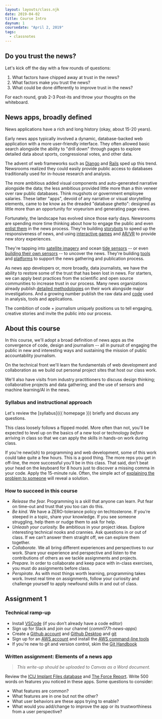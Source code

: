 ```yaml
---
layout: layouts/class.njk
date: 2019-04-02
title: Course Intro
daynum: 1
coursedate: "April 2, 2019"
tags:
  - classnotes
---
```


## Do you trust the news?

Let's kick off the day with a few rounds of questions:

1. What factors have chipped away at trust in the news?
1. What factors make you trust the news?
1. What could be done differently to improve trust in the news?

For each round, grab 2-3 Post-its and throw your thoughts on the whiteboard.

## News apps, broadly defined

News applications have a rich and long history (okay, about 15-20 years).

Early news apps typically involved a dynamic, database-backed web application with a more user-friendly interface. They often allowed basic search alongside the ability to "drill down" through pages to explore detailed data about sports, congressional votes, and other data.

The advent of web frameworks such as [Django](https://www.djangoproject.com/) and [Rails](https://rubyonrails.org/) sped up this trend. Newsrooms realized they could easily provide public access to databases traditionally used for in-house research and analysis.

The more ambitious added visual components and auto-generated narrative alongside the data; the less ambitious provided little more than a thin veneer over raw public databases. Think mugshots or government employee salaries. These latter "apps", devoid of any narrative or visual storytelling elements, came to be know as the dreaded "database ghetto": designed as little more than an opportunity for voyeurism and generating page views.

Fortunately, the landscape has evolved since those early days. Newsrooms are spending more time thinking about how to engage the public and even [enlist them](https://www.theguardian.com/news/datablog/2009/jun/18/mps-expenses-houseofcommons) in the news process. They're building [storybots](https://source.opennews.org/articles/how-break-news-while-you-sleep/) to speed up the responsiveness of news, and using [interactive games](https://projects.propublica.org/asylum/) and [AR/VR](https://docs.google.com/presentation/d/1-F_eyqTcKhXb6k2f3KzcwA_Wmy2QQkq39v5cUXTLTr8/present#slide=id.g356b11cd76_0_0) to provide new story experiences.

They're tapping into [satellite imagery][] and ocean [tide sensors][] -- or even [building their own sensors][] -- to uncover the news. They're building [tools](https://datasette.readthedocs.io/en/stable) and [platforms](https://www.documentcloud.org/) to support the news gathering and publication process.

[story bots]: https://source.opennews.org/articles/how-break-news-while-you-sleep/
[satellite imagery]: https://www.revealnews.org/article/who-is-the-wet-prince-of-bel-air-here-are-the-likely-culprits/
[tide sensors]: https://www.reuters.com/investigates/special-report/waters-edge-the-crisis-of-rising-sea-levels/#gauges-interactive
[building their own sensors]: https://current.org/2016/07/wnycs-latest-sensor-journalism-project-zeroes-in-on-heat-island-harlem/

As news app developers or, more broadly, data journalists, we have the ability to restore some of the trust that has been lost in news. For starters, we can apply best practices from the scientific and open source communities to increase trust in our process. Many news organizations already publish [detailed methodologies](https://www.revealnews.org/article/how-we-identified-lending-disparities-in-federal-mortgage-data/) on their work alongside major investigations. And a growing number publish the raw data and [code](https://github.com/datadesk) used in analysis, tools and applications.

The combition of code + journalism uniquely positions us to tell engaging, creative stories and invite the public into our process.

## About this course

In this course, we'll adopt a broad definition of news apps as the convergence of code, design and journalism -- all in pursuit of engaging the public in new and interesting ways and sustaining the mission of public accountability journalism.

On the technical front we'll learn the fundamentals of web development and collaboration as we build out personal project sites that host our class work. 

We'll also have visits from industry practitioners to discuss design thinking; collaborative projects and data gathering; and the use of sensors and machine learning/AI in the news.

### Syllabus and instructional approach

Let's review the [syllabus]({{ homepage }}) briefly and discuss any questions.

This class loosely follows a flipped model. More often than not, you'll be expected to level up on the basics of a new tool or technology *before* arriving in class so that we can apply the skills in hands-on work during class.

If you're new(ish) to programming and web development, some of this work could take quite a few hours. This is a good thing. The more reps you get in off-line, the more successful you’ll be in this class. That said, don’t beat your head on the keyboard for 8 hours just to discover a missing comma in your code. Apply the 15-minute rule. Often, the simple act of [explaining the problem to someone](https://blog.adrianbolboaca.ro/2012/12/teddy-bear-pair-programming/) will reveal a solution.

### How to succeed in this course

- *Release the fear.* Programming is a skill that anyone can learn. Put fear on time-out and trust that you too can do this.
- *Be kind.* We have a ZERO-tolerance policy on techtosterone. If you’re steeped in a topic, share your knowledge. If you see someone struggling, help them or nudge them to ask for help.
- *Unleash your curiosity.* Be ambitious in your project ideas. Explore interesting technical nooks and crannies. Ask questions in or out of class. If we can’t answer them straight off, we can explore them together.
- *Collaborate.* We all bring different experiences and perspectives to our work. Share your experience and perspective and listen to the contributions of others as we tackle assignments and projects.
- *Prepare.* In order to collaborate and keep pace with in-class exercises, you must do assignments before class.
- *Perspirate.* As with most things worth learning, programming takes work. Invest real time on assignments, follow your curiosity and challenge yourself to apply newfound skills in and out of class.

## Assignment 1

### Technical ramp-up

* Install [VSCode](https://code.visualstudio.com/) (if you don’t already have a code editor)
* Sign up for Slack and join our channel (*comm177t-news-apps*)
* Create a [Github account](https://github.com/) and [Github Desktop](https://desktop.github.com/) and [git](https://git-scm.com/book/en/v2/Getting-Started-Installing-Git) 
* Sign up for an [AWS account](https://aws.amazon.com/) and install the [AWS command-line tools](https://docs.aws.amazon.com/cli/latest/userguide/cli-chap-install.html)
* If you're new to git and version control, skim the [Git Handbook](https://guides.github.com/introduction/git-handbook/)

### Written assignment: Elements of a news app

> *This write-up should be uploaded to Canvas as a Word document.*

Review the [ICIJ Implant Files database](https://medicaldevices.icij.org/) and [The Force Report](https://force.nj.com/). Write 500 words on features you noticed in these apps. Some questions to consider: 

* What features are common?
* What features are in one but not the other?
* What user behaviors are these apps trying to enable?
* What would you add/change to improve the app or its trustworthiness from a user perspective?
